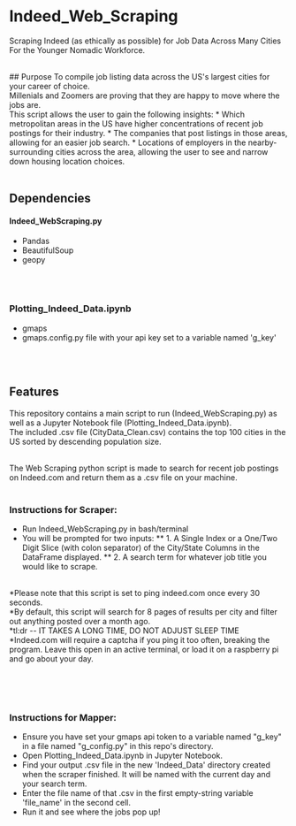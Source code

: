 # Indeed_Web_Scraping
Scraping Indeed (as ethically as possible) for Job Data Across Many Cities For the Younger Nomadic Workforce.<br>

<br>
## Purpose
To compile job listing data across the US's largest cities for your career of choice.<br>
Millenials and Zoomers are proving that they are happy to move where the jobs are.<br>
This script allows the user to gain the following insights:
* Which metropolitan areas in the US have higher concentrations of recent job postings for their industry.
* The companies that post listings in those areas, allowing for an easier job search.
* Locations of employers in the nearby-surrounding cities across the area, allowing the user to see and narrow down housing location choices.
<br></br>


## Dependencies 
#### Indeed_WebScraping.py
* Pandas
* BeautifulSoup
* geopy

<br></br>
### Plotting_Indeed_Data.ipynb
* gmaps
* gmaps.config.py file with your api key set to a variable named 'g_key'

<br></br>
## Features
This repository contains a main script to run (Indeed_WebScraping.py) as well as a Jupyter Notebook file (Plotting_Indeed_Data.ipynb).<br>
The included .csv file (CityData_Clean.csv) contains the top 100 cities in the US sorted by descending population size.<br></br>


The Web Scraping python script is made to search for recent job postings on Indeed.com and return them as a .csv file on your machine.<br></br>

### Instructions for Scraper:
* Run Indeed_WebScraping.py in bash/terminal
* You will be prompted for two inputs:
** 1. A Single Index or a One/Two Digit Slice (with colon separator) of the City/State Columns in the DataFrame displayed.
** 2. A search term for whatever job title you would like to scrape.
<br></br>

*Please note that this script is set to ping indeed.com once every 30 seconds.<br>
*By default, this script will search for 8 pages of results per city and filter out anything posted over a month ago.<br>
*tl:dr -- IT TAKES A LONG TIME, DO NOT ADJUST SLEEP TIME<br>
*Indeed.com will require a captcha if you ping it too often, breaking the program. Leave this open in an active terminal, or load it on a raspberry pi and go about your day.
<br></br>

<br></br>


### Instructions for Mapper:
* Ensure you have set your gmaps api token to a variable named "g_key" in a file named "g_config.py" in this repo's directory.
* Open Plotting_Indeed_Data.ipynb in Jupyter Notebook.
* Find your output .csv file in the new 'Indeed_Data' directory created when the scraper finished. It will be named with the current day and your search term.
* Enter the file name of that .csv in the first empty-string variable 'file_name' in the second cell.
* Run it and see where the jobs pop up!





